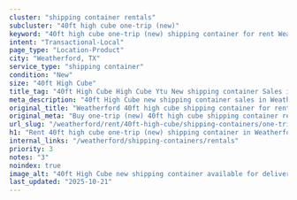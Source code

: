 ```yaml
---
cluster: "shipping container rentals"
subcluster: "40ft high cube one-trip (new)"
keyword: "40ft high cube one-trip (new) shipping container for rent Weatherford, TX"
intent: "Transactional-Local"
page_type: "Location-Product"
city: "Weatherford, TX"
service_type: "shipping container"
condition: "New"
size: "40ft High Cube"
title_tag: "40ft High Cube High Cube Ytu New shipping container Sales in Weatherford | LC Container"
meta_description: "40ft High Cube new shipping container sales in Weatherford. High cube containers with extra height. Fast delivery, competitive pricing. Serving shipping containers area. Quote ID: 8KI. Call (214) 524-4168 for your free quote today."
original_title: "Weatherford 40ft high cube shipping container for rent | LC"
original_meta: "Buy one-trip (new) 40ft high cube shipping container rent with local delivery in Weatherford, TX. LC Container — local Since 2003. Request a fast quote today."
url_slug: "/weatherford/rent/40ft-high-cube/shipping-containers/one-trip-new"
h1: "Rent 40ft high cube one-trip (new) shipping container in Weatherford"
internal_links: "/weatherford/shipping-containers/rentals"
priority: 3
notes: "3"
noindex: true
image_alt: "40ft High Cube new shipping container available for delivery in Weatherford"
last_updated: "2025-10-21"
---
```


<!-- TODO: Add unique city/inventory copy, images, and internal links here. -->
